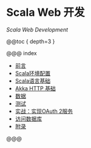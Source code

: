 # Scala Web 开发

*Scala Web Development*

@@toc { depth=3 }

@@@ index

* [前言](preface.md)
* [Scala环境配置](env/index.md)
* [Scala语言基础](scala/index.md)
* [Akka HTTP 基础](basic/index.md)
* [数据](data/index.md)
* [测试](test/index.md)
* [实战：实现OAuth 2服务](oauth/index.md)
* [访问数据库](storage/index.md)
* [附录](appendix/index.md)

@@@
